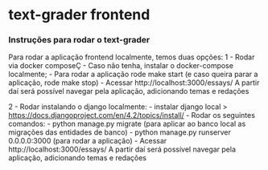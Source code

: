 # text-grader frontend

### Instruções para rodar o text-grader

Para rodar a aplicação frontend localmente, temos duas opções:
1 - Rodar via docker composeÇ
    - Caso não tenha, instalar o docker-compose localmente;
    - Para rodar a aplicação rode make start (e caso queira parar a aplicação, rode make stop)
    - Acessar http://localhost:3000/essays/
        A partir daí será possível navegar pela aplicação, adicionando temas e redações

2 - Rodar instalando o django localmente:
    - instalar django local > https://docs.djangoproject.com/en/4.2/topics/install/
    - Rodar os seguintes comandos:
        - python manage.py migrate (para aplicar ao banco local as migrações das entidades de banco)
        - python manage.py runserver 0.0.0.0:3000 (para rodar a aplicação)
    - Acessar http://localhost:3000/essays/
        A partir daí será possível navegar pela aplicação, adicionando temas e redações


